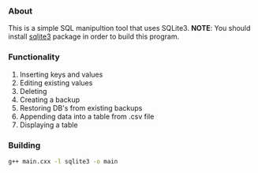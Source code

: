 ### About
This is a simple SQL manipultion tool that uses SQLite3.
**NOTE**: You should install [sqlite3](https://github.com/sqlite/sqlite) package in order to build this program.
### Functionality
1. Inserting keys and values
2. Editing existing values
3. Deleting
4. Creating a backup
5. Restoring DB's from existing backups
6. Appending data into a table from .csv file
7. Displaying a table
### Building
```sh
g++ main.cxx -l sqlite3 -o main
```
